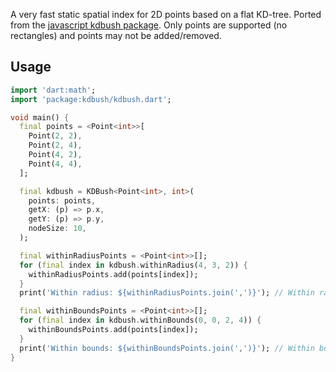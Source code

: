 A very fast static spatial index for 2D points based on a flat KD-tree. Ported from the [javascript kdbush package](https://github.com/mourner/kdbush). Only points are supported
(no rectangles) and points may not be added/removed.

## Usage

```dart
import 'dart:math';
import 'package:kdbush/kdbush.dart';

void main() {
  final points = <Point<int>>[
    Point(2, 2),
    Point(2, 4),
    Point(4, 2),
    Point(4, 4),
  ];

  final kdbush = KDBush<Point<int>, int>(
    points: points,
    getX: (p) => p.x,
    getY: (p) => p.y,
    nodeSize: 10,
  );

  final withinRadiusPoints = <Point<int>>[];
  for (final index in kdbush.withinRadius(4, 3, 2)) {
    withinRadiusPoints.add(points[index]);
  }
  print('Within radius: ${withinRadiusPoints.join(',')}'); // Within radius: Point(4, 2),Point(4, 4)

  final withinBoundsPoints = <Point<int>>[];
  for (final index in kdbush.withinBounds(0, 0, 2, 4)) {
    withinBoundsPoints.add(points[index]);
  }
  print('Within bounds: ${withinBoundsPoints.join(',')}'); // Within bounds: Point(2, 2),Point(2, 4)
}
```
